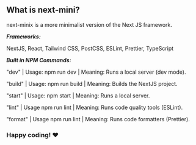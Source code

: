 ## What is next-mini?

next-minix is ​​a more minimalist version of the Next JS framework.

_**Frameworks:**_

NextJS, React, Tailwind CSS, PostCSS, ESLint, Prettier, TypeScript

_**Built in NPM Commands:**_              

"dev" | Usage: npm run dev | Meaning: Runs a local server (dev mode).

"build" | Usage: npm run build | Meaning: Builds the NextJS project.

"start" | Usage: npm start | Meaning: Runs a local server.

"lint" | Usage npm run lint | Meaning: Runs code quality tools (ESLint).

"format" | Usage npm run lint | Meaning: Runs code formatters (Prettier).

### Happy coding! ❤️
